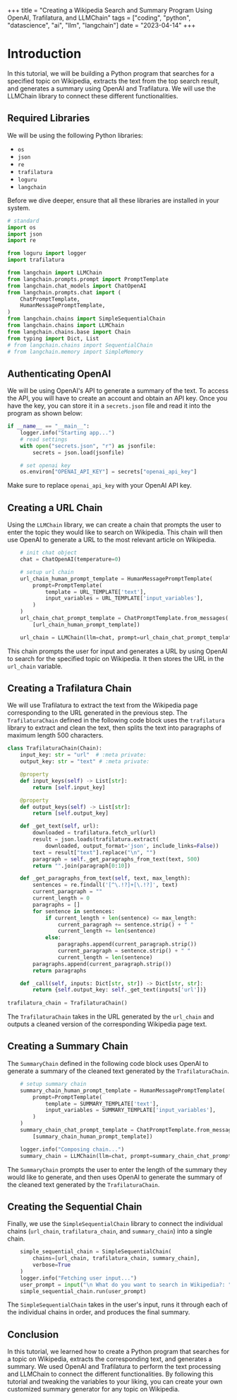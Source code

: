 

+++ 
title = "Creating a Wikipedia Search and Summary Program Using OpenAI, Trafilatura, and LLMChain" 
tags = ["coding", "python", "datascience", "ai", "llm", "langchain"] 
date = "2023-04-14" 
+++

# Introduction

In this tutorial, we will be building a Python program that searches for a specified topic on Wikipedia, extracts the text from the top search result, and generates a summary using OpenAI and Trafilatura. We will use the LLMChain library to connect these different functionalities.

## Required Libraries

We will be using the following Python libraries:
- `os`
- `json`
- `re`
- `trafilatura`
- `loguru`
- `langchain`

Before we dive deeper, ensure that all these libraries are installed in your system. 

```python
# standard
import os
import json
import re

from loguru import logger
import trafilatura

from langchain import LLMChain
from langchain.prompts.prompt import PromptTemplate
from langchain.chat_models import ChatOpenAI
from langchain.prompts.chat import (
    ChatPromptTemplate,
    HumanMessagePromptTemplate,
)
from langchain.chains import SimpleSequentialChain
from langchain.chains import LLMChain
from langchain.chains.base import Chain
from typing import Dict, List
# from langchain.chains import SequentialChain
# from langchain.memory import SimpleMemory
```

## Authenticating OpenAI

We will be using OpenAI's API to generate a summary of the text. To access the API, you will have to create an account and obtain an API key. Once you have the key, you can store it in a `secrets.json` file and read it into the program as shown below:

```python
if __name__ == "__main__":
    logger.info("Starting app...")
    # read settings
    with open("secrets.json", "r") as jsonfile:
        secrets = json.load(jsonfile)

    # set openai key
    os.environ["OPENAI_API_KEY"] = secrets["openai_api_key"]
```

Make sure to replace `openai_api_key` with your OpenAI API key.

## Creating a URL Chain

Using the `LLMChain` library, we can create a chain that prompts the user to enter the topic they would like to search on Wikipedia. This chain will then use OpenAI to generate a URL to the most relevant article on Wikipedia.

```python
    # init chat object
    chat = ChatOpenAI(temperature=0)

    # setup url chain
    url_chain_human_prompt_template = HumanMessagePromptTemplate(
        prompt=PromptTemplate(
            template = URL_TEMPLATE['text'],
            input_variables = URL_TEMPLATE['input_variables'],
        )
    )
    url_chain_chat_prompt_template = ChatPromptTemplate.from_messages(
        [url_chain_human_prompt_template])

    url_chain = LLMChain(llm=chat, prompt=url_chain_chat_prompt_template, output_key="url", verbose=True)
```

This chain prompts the user for input and generates a URL by using OpenAI to search for the specified topic on Wikipedia. It then stores the URL in the `url_chain` variable.

## Creating a Trafilatura Chain

We will use Trafilatura to extract the text from the Wikipedia page corresponding to the URL generated in the previous step. The `TrafilaturaChain` defined in the following code block uses the `trafilatura` library to extract and clean the text, then splits the text into paragraphs of maximum length 500 characters.

```python
class TrafilaturaChain(Chain):
    input_key: str = "url"  # :meta private:
    output_key: str = "text" # :meta private:

    @property
    def input_keys(self) -> List[str]:
        return [self.input_key]

    @property
    def output_keys(self) -> List[str]:
        return [self.output_key]

    def _get_text(self, url):
        downloaded = trafilatura.fetch_url(url)
        result = json.loads(trafilatura.extract(
            downloaded, output_format='json', include_links=False))
        text = result["text"].replace("\n", "")
        paragraph = self._get_paragraphs_from_text(text, 500)
        return "".join(paragraph[0:10])

    def _get_paragraphs_from_text(self, text, max_length):
        sentences = re.findall('[^\.!?]+[\.!?]', text)
        current_paragraph = ""
        current_length = 0
        paragraphs = []
        for sentence in sentences:
            if current_length + len(sentence) <= max_length:
                current_paragraph += sentence.strip() + " "
                current_length += len(sentence)
            else:
                paragraphs.append(current_paragraph.strip())
                current_paragraph = sentence.strip() + " "
                current_length = len(sentence)
        paragraphs.append(current_paragraph.strip())
        return paragraphs

    def _call(self, inputs: Dict[str, str]) -> Dict[str, str]:
        return {self.output_key: self._get_text(inputs['url'])}
   
trafilatura_chain = TrafilaturaChain()
```

The `TrafilaturaChain` takes in the URL generated by the `url_chain` and outputs a cleaned version of the corresponding Wikipedia page text. 

## Creating a Summary Chain

The `SummaryChain` defined in the following code block uses OpenAI to generate a summary of the cleaned text generated by the `TrafilaturaChain`.

```python
    # setup summary chain
    summary_chain_human_prompt_template = HumanMessagePromptTemplate(
        prompt=PromptTemplate(
            template = SUMMARY_TEMPLATE['text'],
            input_variables = SUMMARY_TEMPLATE['input_variables'],
        )
    )
    summary_chain_chat_prompt_template = ChatPromptTemplate.from_messages(
        [summary_chain_human_prompt_template])

    logger.info("Composing chain...")
    summary_chain = LLMChain(llm=chat, prompt=summary_chain_chat_prompt_template, output_key="summary", verbose=True) 
```

The `SummaryChain` prompts the user to enter the length of the summary they would like to generate, and then uses OpenAI to generate the summary of the cleaned text generated by the `TrafilaturaChain`. 

## Creating the Sequential Chain

Finally, we use the `SimpleSequentialChain` library to connect the individual chains (`url_chain`, `trafilatura_chain`, and `summary_chain`) into a single chain.

```python
    simple_sequential_chain = SimpleSequentialChain(
        chains=[url_chain, trafilatura_chain, summary_chain],
        verbose=True
    )
    logger.info("Fetching user input...")
    user_prompt = input("\n What do you want to search in Wikipedia?: ")
    simple_sequential_chain.run(user_prompt)
```

The `SimpleSequentialChain` takes in the user's input, runs it through each of the individual chains in order, and produces the final summary.

## Conclusion

In this tutorial, we learned how to create a Python program that searches for a topic on Wikipedia, extracts the corresponding text, and generates a summary. We used OpenAI and Trafilatura to perform the text processing and LLMChain to connect the different functionalities. By following this tutorial and tweaking the variables to your liking, you can create your own customized summary generator for any topic on Wikipedia.